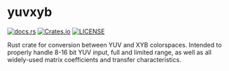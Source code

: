 # yuvxyb

[![docs.rs](https://img.shields.io/docsrs/yuvxyb?style=for-the-badge)](https://docs.rs/yuvxyb)
[![Crates.io](https://img.shields.io/crates/v/yuvxyb?style=for-the-badge)](https://crates.io/crates/yuvxyb)
[![LICENSE](https://img.shields.io/crates/l/yuvxyb?style=for-the-badge)](https://github.com/rust-av/yuvxyb/blob/main/LICENSE)

Rust crate for conversion between YUV and XYB colorspaces.
Intended to properly handle 8-16 bit YUV input, full and limited range,
as well as all widely-used matrix coefficients and transfer characteristics.
